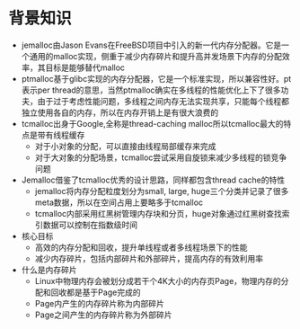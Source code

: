 # 背景知识

- jemalloc由Jason Evans在FreeBSD项目中引入的新一代内存分配器。它是一个通用的malloc实现，侧重于减少内存碎片和提升高并发场景下内存的分配效率，其目标是能够替代malloc
- ptmalloc基于glibc实现的内存分配器，它是一个标准实现，所以兼容性好。pt表示per thread的意思，当然ptmalloc确实在多线程的性能优化上下了很多功夫，由于过于考虑性能问题，多线程之间内存无法实现共享，只能每个线程都独立使用各自的内存，所以在内存开销上是有很大浪费的
- tcmalloc出身于Google,全称是thread-caching malloc所以tcmalloc最大的特点是带有线程缓存
  - 对于小对象的分配，可以直接由线程局部缓存来完成
  - 对于大对象的分配场景，tcmalloc尝试采用自旋锁来减少多线程的锁竞争问题
- Jemalloc借鉴了tcmalloc优秀的设计思路，同样都包含thread cache的特性
  - jemalloc将内存分配粒度划分为small, large, huge三个分类并记录了很多meta数据，所以在空间占用上要略多于tcmalloc
  - tcmalloc内部采用红黑树管理内存块和分页，huge对象通过红黑树查找索引数据可以控制在指数级时间
- 核心目标
  - 高效的内存分配和回收，提升单线程或者多线程场景下的性能
  - 减少内存碎片，包括内部碎片和外部碎片，提高内存的有效利用率
- 什么是内存碎片
  - Linux中物理内存会被划分成若干个4K大小的内存页Page，物理内存的分配和回收都是基于Page完成的
  - Page内产生的内存碎片称为内部碎片
  - Page之间产生的内存碎片称为外部碎片
